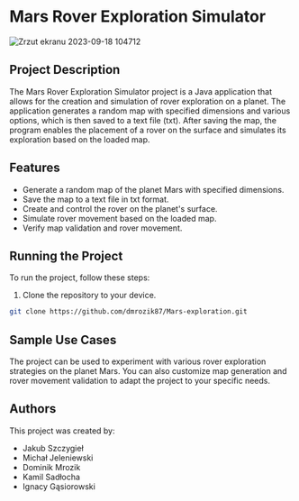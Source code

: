 # Mars Rover Exploration Simulator


![Zrzut ekranu 2023-09-18 104712](https://github.com/Szczygiel29/mars-exploration/assets/116550165/181adb87-30ee-423d-9d30-6d12d3ef81b6)


## Project Description

The Mars Rover Exploration Simulator project is a Java application that allows for the creation and simulation of rover exploration on a planet. 
The application generates a random map with specified dimensions and various options, which is then saved to a text file (txt).
After saving the map, the program enables the placement of a rover on the surface and simulates its exploration based on the loaded map.

## Features

- Generate a random map of the planet Mars with specified dimensions.
- Save the map to a text file in txt format.
- Create and control the rover on the planet's surface.
- Simulate rover movement based on the loaded map.
- Verify map validation and rover movement.

## Running the Project

To run the project, follow these steps:

1. Clone the repository to your device.

```bash
git clone https://github.com/dmrozik87/Mars-exploration.git
```

## Sample Use Cases

The project can be used to experiment with various rover exploration strategies on the planet Mars. 
You can also customize map generation and rover movement validation to adapt the project to your specific needs.

## Authors
This project was created by:
* Jakub Szczygieł
* Michał Jeleniewski
* Dominik Mrozik
* Kamil Sadłocha
* Ignacy Gąsiorowski

